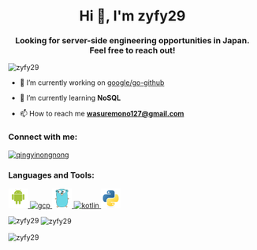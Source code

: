 <h1 align="center">Hi 👋, I'm zyfy29</h1>
<h3 align="center">Looking for server-side engineering opportunities in Japan. Feel free to reach out!</h3>

<p align="left"> <img src="https://komarev.com/ghpvc/?username=zyfy29&label=Profile%20views&color=0e75b6&style=flat" alt="zyfy29" /> </p>

- 🔭 I’m currently working on [google/go-github](https://github.com/google/go-github)

- 🌱 I’m currently learning **NoSQL**

- 📫 How to reach me **wasuremono127@gmail.com**

<h3 align="left">Connect with me:</h3>
<p align="left">
<a href="https://www.leetcode.com/qingyinongnong" target="blank"><img align="center" src="https://raw.githubusercontent.com/rahuldkjain/github-profile-readme-generator/master/src/images/icons/Social/leet-code.svg" alt="qingyinongnong" height="30" width="40" /></a>
</p>

<h3 align="left">Languages and Tools:</h3>
<p align="left"> <a href="https://developer.android.com" target="_blank" rel="noreferrer"> <img src="https://raw.githubusercontent.com/devicons/devicon/master/icons/android/android-original-wordmark.svg" alt="android" width="40" height="40"/> </a> <a href="https://cloud.google.com" target="_blank" rel="noreferrer"> <img src="https://www.vectorlogo.zone/logos/google_cloud/google_cloud-icon.svg" alt="gcp" width="40" height="40"/> </a> <a href="https://golang.org" target="_blank" rel="noreferrer"> <img src="https://raw.githubusercontent.com/devicons/devicon/master/icons/go/go-original.svg" alt="go" width="40" height="40"/> </a> <a href="https://kotlinlang.org" target="_blank" rel="noreferrer"> <img src="https://www.vectorlogo.zone/logos/kotlinlang/kotlinlang-icon.svg" alt="kotlin" width="40" height="40"/> </a> <a href="https://www.python.org" target="_blank" rel="noreferrer"> <img src="https://raw.githubusercontent.com/devicons/devicon/master/icons/python/python-original.svg" alt="python" width="40" height="40"/> </a> </p>

<p><img align="left" src="https://github-readme-stats.vercel.app/api/top-langs?username=zyfy29&show_icons=true&theme=tokyonight&locale=en&layout=compact" alt="zyfy29" /></p>

<p>&nbsp;<img align="center" src="https://github-readme-stats.vercel.app/api?username=zyfy29&show_icons=true&theme=tokyonight&locale=en" alt="zyfy29" /></p>

<p><img align="center" src="https://github-readme-streak-stats.herokuapp.com/?user=zyfy29&theme=dark" alt="zyfy29" /></p>

